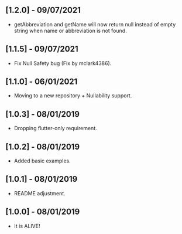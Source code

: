 ## [1.2.0] - 09/07/2021

* getAbbreviation and getName will now return null instead of empty string when name or abbreviation is not found.

## [1.1.5] - 09/07/2021

* Fix Null Safety bug (Fix by mclark4386).

## [1.1.0] - 06/01/2021

* Moving to a new repository + Nullability support.

## [1.0.3] - 08/01/2019

* Dropping flutter-only requirement.

## [1.0.2] - 08/01/2019

* Added basic examples.

## [1.0.1] - 08/01/2019

* README adjustment.

## [1.0.0] - 08/01/2019

* It is ALIVE!
